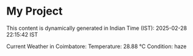 # My Project

This content is dynamically generated in Indian Time (IST): 2025-02-28 22:15:42 IST


Current Weather in Coimbatore:
Temperature: 28.88 °C
Condition: haze
